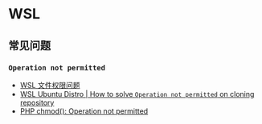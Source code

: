 # WSL

## 常见问题

### `Operation not permitted`

- [WSL 文件权限问题](https://hughsite.com/post/chmod-chown-wsl-improvements.html)
- [WSL Ubuntu Distro | How to solve `Operation not permitted` on cloning repository](https://askubuntu.com/questions/1115564/wsl-ubuntu-distro-how-to-solve-operation-not-permitted-on-cloning-repository)
- [PHP chmod(): Operation not permitted](https://github.com/Microsoft/WSL/issues/3172#issuecomment-389157376)
